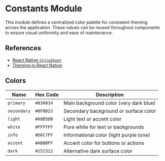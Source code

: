 # Constants Module

This module defines a centralized color palette for consistent theming across the application. These values can be reused throughout components to ensure visual uniformity and ease of maintenance.

## References

* [React Native `StyleSheet`](https://reactnative.dev/docs/stylesheet)
* [Theming in React Native](https://reactnative.dev/docs/colors)

## Colors

| Name        | Hex Code  | Description                             |
| ----------- | --------- | --------------------------------------- |
| `primary`   | `#030014` | Main background color (very dark blue)  |
| `secondary` | `#0F0D23` | Secondary background or surface color   |
| `light`     | `#A8B5DB` | Light text or accent color              |
| `white`     | `#FFFFFF` | Pure white for text or backgrounds      |
| `info`      | `#D6C7FF` | Informational color (light purple tone) |
| `accent`    | `#AB8BFF` | Accent color for buttons or actions     |
| `dark`      | `#151312` | Alternative dark surface color          |